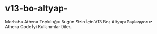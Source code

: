 # v13-bo-altyap-
Merhaba Athena Topluluğıu Bugün Sizin İçin V13 Boş Altyapı Paylaşıyoruz Athena Code İyi Kullanımlar Diler..
